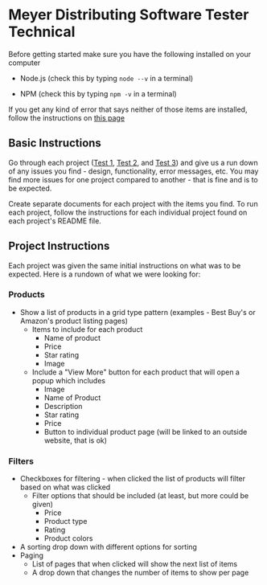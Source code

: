 # Meyer Distributing Software Tester Technical

Before getting started make sure you have the following installed on your computer

- Node.js (check this by typing `node --v` in a terminal)

- NPM (check this by typing `npm -v` in a terminal)

If you get any kind of error that says neither of those items are installed, follow the instructions on [this page](https://docs.npmjs.com/downloading-and-installing-node-js-and-npm)

## Basic Instructions

Go through each project ([Test 1](https://github.com/leslieAEwing/meyerDistributingTechnical/tree/main/Test%201), [Test 2](https://github.com/leslieAEwing/meyerDistributingTechnical/tree/main/Test%202), and [Test 3](https://github.com/leslieAEwing/meyerDistributingTechnical/tree/main/Test%203)) and give us a run down of any issues you find - design, functionality, error messages, etc. You may find more issues for one project compared to another - that is fine and is to be expected.

Create separate documents for each project with the items you find. To run each project, follow the instructions for each individual project found on each project's README file.

## Project Instructions

Each project was given the same initial instructions on what was to be expected. Here is a rundown of what we were looking for:

### Products

- Show a list of products in a grid type pattern (examples - Best Buy's or Amazon's product listing pages)
  - Items to include for each product
    - Name of product
    - Price
    - Star rating
    - Image
  - Include a "View More" button for each product that will open a popup which includes
    - Image
    - Name of Product
    - Description
    - Star rating
    - Price
    - Button to individual product page (will be linked to an outside website, that is ok)

### Filters

- Checkboxes for filtering - when clicked the list of products will filter based on what was clicked
  - Filter options that should be included (at least, but more could be given)
    - Price
    - Product type
    - Rating
    - Product colors
- A sorting drop down with different options for sorting
- Paging
  - List of pages that when clicked will show the next list of items
  - A drop down that changes the number of items to show per page
